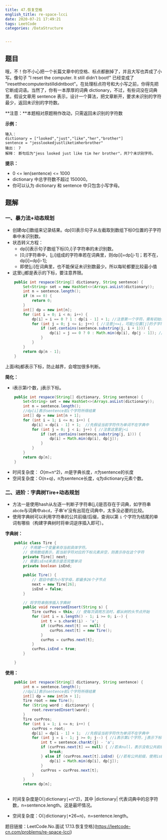 ```yaml
---
title: 47.恢复空格
english_title: re-space-lcci
date: 2020-07-21 17:49:21
tags: LeetCode
categories: /DataStructure


---
```


## 题目

哦，不！你不小心把一个长篇文章中的空格、标点都删掉了，并且大写也弄成了小写。像句子 "I reset the computer. It still didn’t boot!" 已经变成了 "iresetthecomputeritstilldidntboot"。在处理标点符号和大小写之前，你得先把它断成词语。当然了，你有一本厚厚的词典 dictionary，不过，有些词没在词典里。假设文章用 sentence 表示，设计一个算法，把文章断开，要求未识别的字符最少，返回未识别的字符数。

**注意：**本题相对原题稍作改动，只需返回未识别的字符数

**示例：**

```
输入：
dictionary = ["looked","just","like","her","brother"]
sentence = "jesslookedjustliketimherbrother"
输出： 7
解释： 断句后为"jess looked just like tim her brother"，共7个未识别字符。
```

**提示：**

* 0 <= len(sentence) <= 1000
* dictionary 中总字符数不超过 150000。
* 你可以认为 dictionary 和 sentence 中只包含小写字母。

## 题解

### 一、暴力法+动态规划

* 创建dp[]数组来记录结果。dp[0]表示句子从左截取到数组下标0位置的子字符串中未识别数。
* 状态转义方程：
  * dp[i]表示句子数组下标[0,i]子字符串的未识别数。
  * [0,i]字符串中，[j,i]组成的字符串若在词典里，则dp[i]=dp[j-1]；若不在，dp[i]=dp[i-1];
  * 即使[j,i]在词典里，也不能保证未识别数最少。所以每轮都要比较最小值
* 这里i,j都是表示的下标，要注意界限。

```java
    public int respace(String[] dictionary, String sentence) {
        Set<String> set = new HashSet<>(Arrays.asList(dictionary));
        int n = sentence.length();
        if (n == 0) {
            return 0;
        }
        int[] dp = new int[n];
        for (int i = 0; i < n; i++) {
            dp[i] = i == 0 ? 1 : dp[i - 1] + 1; //注意第一个字符，需有初始值
            for (int j = 0; j <= i; j++) { //注意j<=i，可能j位置[j]的子字符串刚好在词典里
                if (set.contains(sentence.substring(j, i + 1))) {
                    dp[i] = j == 0 ? 0 : Math.min(dp[i], dp[j - 1]); //注意若j=0，不能使用dp[j-1]，会越界
                }
            }
        }
        return dp[n - 1];
    }
```

上面i和j都表示下标，防止越界，会增加很多判断。

**简化：**

* i表示第i个数，j表示下标。

```java
    public int respace(String[] dictionary, String sentence) {
        Set<String> set = new HashSet<>(Arrays.asList(dictionary));
        int n = sentence.length();
        //dp[i]表示sentence前i个字符所得结果
        int[] dp = new int[n + 1];
        for (int i = 1; i <= n; i++) {
            dp[i] = dp[i - 1] + 1;  //先假设当前字符作为单词不在字典中
            for (int j = 0; j < i; j++) { //注意这里是j<i
                if (set.contains(sentence.substring(j, i))) {
                    dp[i] = Math.min(dp[i], dp[j]);
                }
            }
        }
        return dp[n];
    }
```

* 时间复杂度： *O*(*m*+n^2)，*m*是字典长度，*n*为sentence的长度
* 空间复杂度：O(n+q)，n为sentence长度，q为dictionary元素个数。



### 二、进阶：字典树Tire+动态规划

* 方法一是使用hash从左逐一判断子字符串[j,i]是否存在于词典，如字符串`abcde`与词典中`abcd`，子串'e'没有出现在词典中，太多没必要的比较。
* 使用字典树可以利用字符串的公共前缀/后缀，查询以第 `i` 个字符为结尾的单词有哪些（构建字典树时将单词逆序插入即可）。

**字典树：**

```java
    public class Tire {
        // 不用建一个变量来存当前具体字符。
        // 使用数组表示，若当前字符对应的下标元素非空，则表示存在这个字符
        private Tire[] next;
        // 需要isEnd来表示是否完整单词
        private boolean isEnd;

        public Tire() {
            // 题目中都为小写字母，即最多26个子节点
            next = new Tire[26];
            isEnd = false;
        }

        // 将字符串倒序插入字典树
        public void reversedInsert(String s) {
            Tire curPos = this; // 使每次调用方法时，都从树的头节点开始
            for (int i = s.length() - 1; i >= 0; i--) {
                int t = s.charAt(i) - 'a';
                if (curPos.next[t] == null) {
                    curPos.next[t] = new Tire();
                }
                curPos = curPos.next[t];
            }
            curPos.isEnd = true;
        }

    }
```

**使用：**

```java
    public int respace(String[] dictionary, String sentence) {
        int n = sentence.length();
        //dp[i]表示sentence前i个字符所得结果
        int[] dp = new int[n + 1];
        Tire root = new Tire();
        for (String word : dictionary) {
            root.reversedInsert(word);
        }
        Tire curPros;
        for (int i = 1; i <= n; i++) {
            curPros = root;
            dp[i] = dp[i - 1] + 1;  //先假设当前字符作为单词不在字典中
            for (int j = i - 1; j >= 0; j--) { //i表示第i个字符，j表示下标
                int t = sentence.charAt(j) - 'a';
                if (curPros.next[t] == null) { //若未null，表示没有公共前缀
                    break;
                } else if (curPros.next[t].isEnd) {//若有公共前缀，使用isEnd变量判断是否对应词典中完整单词
                    dp[i] = Math.min(dp[i], dp[j]);
                }
                curPros = curPros.next[t];
            }
        }
        return dp[n];
    
```

* 时间复杂度是O(∣dictionary∣+n^2)，其中 |dictionary| 代表词典中的总字符数，n=sentence.length。这是最坏情况。
  
* 空间复杂度：O(∣dictionary∣*26+n)，n=sentence.length。
  
  

题目链接：LeetCode.No.面试 17.13.恢复空格](https://leetcode-cn.com/problems/re-space-lcci)

